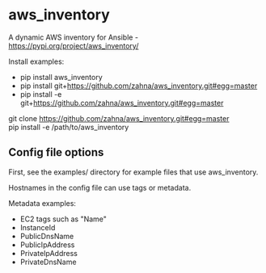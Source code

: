 # aws_inventory  

A dynamic AWS inventory for Ansible - https://pypi.org/project/aws_inventory/  

Install examples:  
  * pip install aws_inventory  
  * pip install git+https://github.com/zahna/aws_inventory.git#egg=master  
  * pip install -e git+https://github.com/zahna/aws_inventory.git#egg=master  

git clone https://github.com/zahna/aws_inventory.git#egg=master  
pip install -e /path/to/aws_inventory  

## Config file options  

First, see the examples/ directory for example files that use aws_inventory.  

Hostnames in the config file can use tags or metadata.  

Metadata examples:  
  * EC2 tags such as "Name"  
  * InstanceId  
  * PublicDnsName  
  * PublicIpAddress  
  * PrivateIpAddress  
  * PrivateDnsName  

